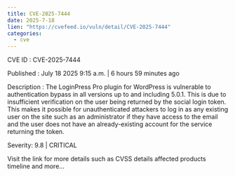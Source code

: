 ```yaml
--- 
title: CVE-2025-7444
date: 2025-7-18
lien: "https://cvefeed.io/vuln/detail/CVE-2025-7444"
categories:
  - cve
---
```


CVE ID : CVE-2025-7444

Published :  July 18
2025
9:15 a.m. | 6 hours
59 minutes ago

Description : The LoginPress Pro plugin for WordPress is vulnerable to authentication bypass in all versions up to
and including
5.0.1. This is due to insufficient verification on the user being returned by the social login token. This makes it possible for unauthenticated attackers to log in as any existing user on the site
such as an administrator
if they have access to the email and the user does not have an already-existing account for the service returning the token.

Severity: 9.8 | CRITICAL

Visit the link for more details
such as CVSS details
affected products
timeline
and more...
